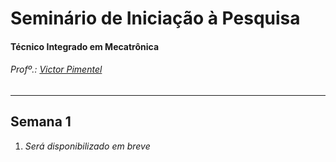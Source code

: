 <!--
<div>
  <img src="images/Horizontal_Cortado_Novo.png">
</div>
-->
# Seminário de Iniciação à Pesquisa
#### Técnico Integrado em Mecatrônica
###### Profº.: [Victor Pimentel](https://github.com/v-cap)
<!-- ###### Classrooms: 
 - [INFO_1M] - _Será disponibilizado em breve_
 - [INFO_1V] - _Será disponibilizado em breve_
 - [MECA_1M] - _Será disponibilizado em breve_
 - [MECA_1V] - _Será disponibilizado em breve_
-->
---
## Semana 1
1. _Será disponibilizado em breve_
